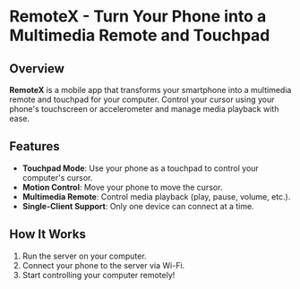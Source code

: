 # RemoteX - Turn Your Phone into a Multimedia Remote and Touchpad

## Overview
**RemoteX** is a mobile app that transforms your smartphone into a multimedia remote and touchpad for your computer. Control your cursor using your phone's touchscreen or accelerometer and manage media playback with ease.

## Features
- **Touchpad Mode**: Use your phone as a touchpad to control your computer's cursor.
- **Motion Control**: Move your phone to move the cursor.
- **Multimedia Remote**: Control media playback (play, pause, volume, etc.).
- **Single-Client Support**: Only one device can connect at a time.

## How It Works
1. Run the server on your computer.
2. Connect your phone to the server via Wi-Fi.
3. Start controlling your computer remotely!
